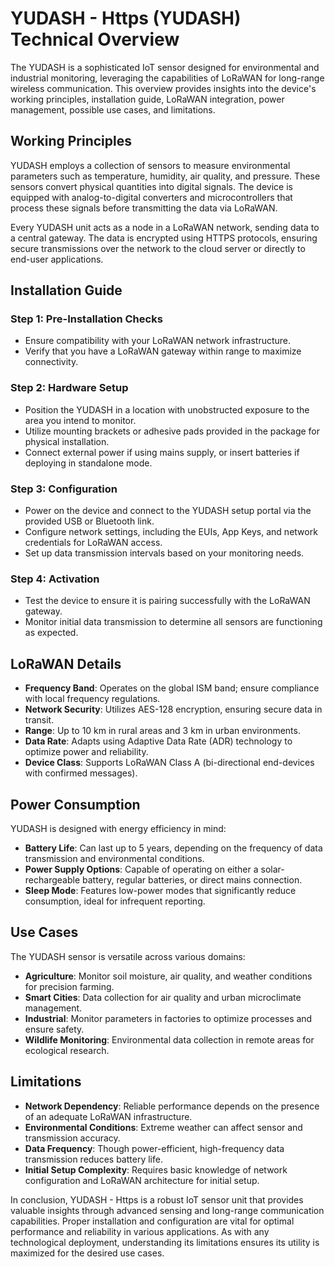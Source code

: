 # YUDASH - Https (YUDASH) Technical Overview

The YUDASH is a sophisticated IoT sensor designed for environmental and industrial monitoring, leveraging the capabilities of LoRaWAN for long-range wireless communication. This overview provides insights into the device's working principles, installation guide, LoRaWAN integration, power management, possible use cases, and limitations.

## Working Principles

YUDASH employs a collection of sensors to measure environmental parameters such as temperature, humidity, air quality, and pressure. These sensors convert physical quantities into digital signals. The device is equipped with analog-to-digital converters and microcontrollers that process these signals before transmitting the data via LoRaWAN.

Every YUDASH unit acts as a node in a LoRaWAN network, sending data to a central gateway. The data is encrypted using HTTPS protocols, ensuring secure transmissions over the network to the cloud server or directly to end-user applications.

## Installation Guide

### Step 1: Pre-Installation Checks
- Ensure compatibility with your LoRaWAN network infrastructure.
- Verify that you have a LoRaWAN gateway within range to maximize connectivity.

### Step 2: Hardware Setup
- Position the YUDASH in a location with unobstructed exposure to the area you intend to monitor.
- Utilize mounting brackets or adhesive pads provided in the package for physical installation.
- Connect external power if using mains supply, or insert batteries if deploying in standalone mode.

### Step 3: Configuration
- Power on the device and connect to the YUDASH setup portal via the provided USB or Bluetooth link.
- Configure network settings, including the EUIs, App Keys, and network credentials for LoRaWAN access.
- Set up data transmission intervals based on your monitoring needs.

### Step 4: Activation
- Test the device to ensure it is pairing successfully with the LoRaWAN gateway.
- Monitor initial data transmission to determine all sensors are functioning as expected.

## LoRaWAN Details

- **Frequency Band**: Operates on the global ISM band; ensure compliance with local frequency regulations.
- **Network Security**: Utilizes AES-128 encryption, ensuring secure data in transit.
- **Range**: Up to 10 km in rural areas and 3 km in urban environments.
- **Data Rate**: Adapts using Adaptive Data Rate (ADR) technology to optimize power and reliability.
- **Device Class**: Supports LoRaWAN Class A (bi-directional end-devices with confirmed messages).

## Power Consumption

YUDASH is designed with energy efficiency in mind:
- **Battery Life**: Can last up to 5 years, depending on the frequency of data transmission and environmental conditions.
- **Power Supply Options**: Capable of operating on either a solar-rechargeable battery, regular batteries, or direct mains connection.
- **Sleep Mode**: Features low-power modes that significantly reduce consumption, ideal for infrequent reporting.

## Use Cases

The YUDASH sensor is versatile across various domains:
- **Agriculture**: Monitor soil moisture, air quality, and weather conditions for precision farming.
- **Smart Cities**: Data collection for air quality and urban microclimate management.
- **Industrial**: Monitor parameters in factories to optimize processes and ensure safety.
- **Wildlife Monitoring**: Environmental data collection in remote areas for ecological research.

## Limitations

- **Network Dependency**: Reliable performance depends on the presence of an adequate LoRaWAN infrastructure.
- **Environmental Conditions**: Extreme weather can affect sensor and transmission accuracy.
- **Data Frequency**: Though power-efficient, high-frequency data transmission reduces battery life.
- **Initial Setup Complexity**: Requires basic knowledge of network configuration and LoRaWAN architecture for initial setup.

In conclusion, YUDASH - Https is a robust IoT sensor unit that provides valuable insights through advanced sensing and long-range communication capabilities. Proper installation and configuration are vital for optimal performance and reliability in various applications. As with any technological deployment, understanding its limitations ensures its utility is maximized for the desired use cases.